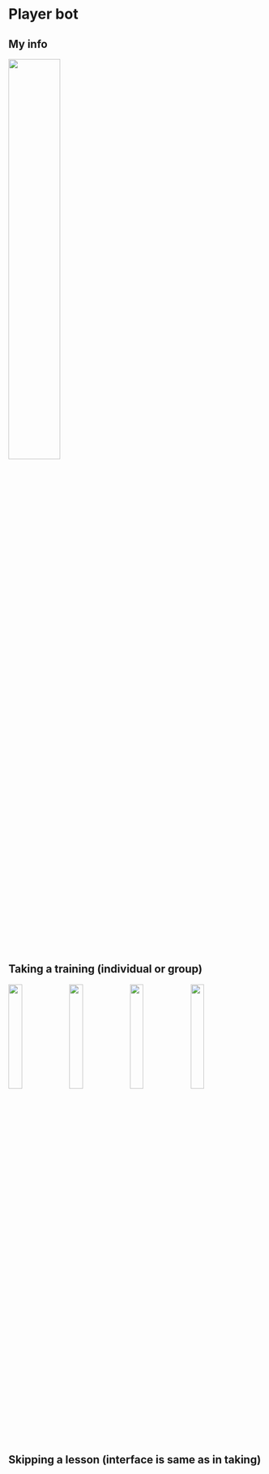 # Player bot

## My info
<img src="https://user-images.githubusercontent.com/50623190/126891527-772f3d49-32cd-4207-8723-39d7590600c0.png" width="45%"></img> 

## Taking a training (individual or group)
<img src="https://user-images.githubusercontent.com/50623190/126892613-96372595-889b-4684-aba7-e86229a3e6d2.png" width="23%"></img> 
<img src="https://user-images.githubusercontent.com/50623190/126892612-320205bc-296e-4918-af55-938bfebefe7b.png" width="23%"></img> 
<img src="https://user-images.githubusercontent.com/50623190/126892611-1e105a86-d9f4-464d-90b9-0bca6a3f276f.png" width="23%"></img> 
<img src="https://user-images.githubusercontent.com/50623190/126892610-103ddfc1-44b0-44d9-8f77-418493d8d54b.png" width="23%"></img> 

## Skipping a lesson (interface is same as in taking) 
